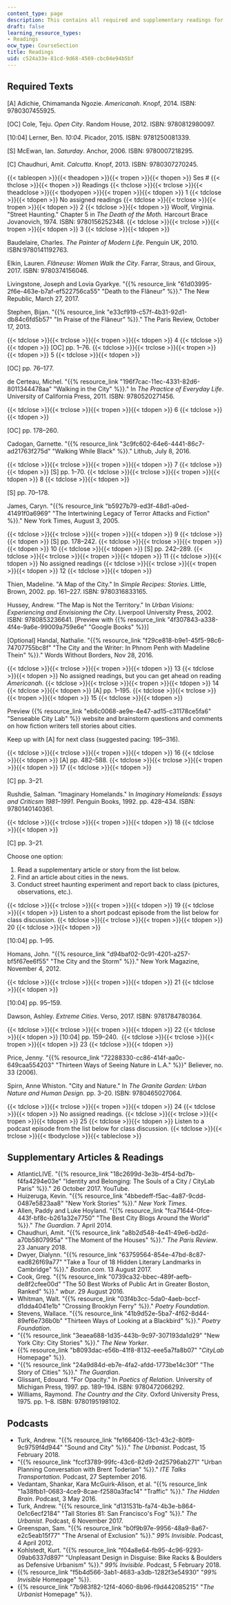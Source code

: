 ```yaml
---
content_type: page
description: This contains all required and supplementary readings for the course.
draft: false
learning_resource_types:
- Readings
ocw_type: CourseSection
title: Readings
uid: c524a33e-81cd-9d68-4569-cbc04e94b5bf
---
```

## Required Texts

\[A\] Adichie, Chimamanda Ngozie. *Americanah*. Knopf, 2014. ISBN: 9780307455925.

\[OC\] Cole, Teju. *Open City*. Random House, 2012. ISBN: 9780812980097.

\[10:04\] Lerner, Ben. *10:04*. Picador, 2015. ISBN: 9781250081339.

\[S\] McEwan, Ian. *Saturday*. Anchor, 2006. ISBN: 9780007218295.

\[C\] Chaudhuri, Amit. *Calcutta*. Knopf, 2013. ISBN: 9780307270245.

{{< tableopen >}}{{< theadopen >}}{{< tropen >}}{{< thopen >}}
Ses #
{{< thclose >}}{{< thopen >}}
Readings
{{< thclose >}}{{< trclose >}}{{< theadclose >}}{{< tbodyopen >}}{{< tropen >}}{{< tdopen >}}
1
{{< tdclose >}}{{< tdopen >}}
No assigned readings
{{< tdclose >}}{{< trclose >}}{{< tropen >}}{{< tdopen >}}
2
{{< tdclose >}}{{< tdopen >}}
Woolf, Virginia. "Street Haunting." Chapter 5 in *The Death of the Moth.* Harcourt Brace Jovanovich, 1974. ISBN: 9780156252348.
{{< tdclose >}}{{< trclose >}}{{< tropen >}}{{< tdopen >}}
3
{{< tdclose >}}{{< tdopen >}}

Baudelaire, Charles. *The Painter of Modern Life*. Penguin UK, 2010. ISBN:9780141192763.

Elkin, Lauren. *Flâneuse: Women Walk the City*. Farrar, Straus, and Giroux, 2017. ISBN: 9780374156046.

Livingstone, Joseph and Lovia Gyarkye. "{{% resource_link "61d03995-2f6e-463e-b7af-ef522756ca55" "Death to the Flâneur" %}}." The New Republic, March 27, 2017.

Stephen, Bijan. "{{% resource_link "e33cf919-c57f-4b31-92d1-db84c6fd5b57" "In Praise of the Flâneur" %}}." The Paris Review, October 17, 2013.

{{< tdclose >}}{{< trclose >}}{{< tropen >}}{{< tdopen >}}
4
{{< tdclose >}}{{< tdopen >}}
\[OC\] pp. 1–76.
{{< tdclose >}}{{< trclose >}}{{< tropen >}}{{< tdopen >}}
5
{{< tdclose >}}{{< tdopen >}}

\[OC\] pp. 76–177.

de Certeau, Michel. "{{% resource_link "196f7cac-11ec-4331-82d6-8011344478aa" "Walking in the City" %}}." In *The Practice of Everyday Life*. University of California Press, 2011. ISBN: 9780520271456.

{{< tdclose >}}{{< trclose >}}{{< tropen >}}{{< tdopen >}}
6
{{< tdclose >}}{{< tdopen >}}

\[OC\] pp. 178–260.

Cadogan, Garnette. "{{% resource_link "3c9fc602-64e6-4441-86c7-ad21763f275d" "Walking While Black" %}}." Lithub, July 8, 2016.

{{< tdclose >}}{{< trclose >}}{{< tropen >}}{{< tdopen >}}
7
{{< tdclose >}}{{< tdopen >}}
\[S\] pp. 1–70.
{{< tdclose >}}{{< trclose >}}{{< tropen >}}{{< tdopen >}}
8
{{< tdclose >}}{{< tdopen >}}

\[S\] pp. 70–178.

James, Caryn. "{{% resource_link "b5927b79-ed3f-48d1-a0ed-41491f0a6969" "The Intertwining Legacy of Terror Attacks and Fiction" %}}." New York Times, August 3, 2005.

{{< tdclose >}}{{< trclose >}}{{< tropen >}}{{< tdopen >}}
9
{{< tdclose >}}{{< tdopen >}}
\[S\] pp. 178–242.
{{< tdclose >}}{{< trclose >}}{{< tropen >}}{{< tdopen >}}
10
{{< tdclose >}}{{< tdopen >}}
\[S\] pp. 242–289.
{{< tdclose >}}{{< trclose >}}{{< tropen >}}{{< tdopen >}}
11
{{< tdclose >}}{{< tdopen >}}
No assigned readings
{{< tdclose >}}{{< trclose >}}{{< tropen >}}{{< tdopen >}}
12
{{< tdclose >}}{{< tdopen >}}

Thien, Madeline. "A Map of the City." In *Simple Recipes: Stories*. Little, Brown, 2002. pp. 161–227. ISBN: 9780316833165.

Hussey, Andrew. "The Map is Not the Territory." In *Urban Visions: Experiencing and Envisioning the City*. Liverpool University Press, 2002. ISBN: 9780853236641. \[Preview with {{% resource_link "4f307843-a338-4f4e-9a6e-99009a759e6e" "Google Books" %}}\]

\[Optional\] Handal, Nathalie. "{{% resource_link "f29ce818-b9e1-45f5-98c6-74707755bc8f" "The City and the Writer: In Phnom Penh with Madeline Thein" %}}." Words Without Borders, Nov 28, 2016.

{{< tdclose >}}{{< trclose >}}{{< tropen >}}{{< tdopen >}}
13
{{< tdclose >}}{{< tdopen >}}
No assigned readings, but you can get ahead on reading *Americanah*.
{{< tdclose >}}{{< trclose >}}{{< tropen >}}{{< tdopen >}}
14
{{< tdclose >}}{{< tdopen >}}
\[A\] pp. 1–195.
{{< tdclose >}}{{< trclose >}}{{< tropen >}}{{< tdopen >}}
15
{{< tdclose >}}{{< tdopen >}}

Preview {{% resource_link "eb6c0068-ae9e-4e47-ad15-c31178ce5fa6" "Senseable City Lab" %}} website and brainstorm questions and comments on how fiction writers tell stories about cities.

Keep up with \[A\] for next class (suggested pacing: 195–316).

{{< tdclose >}}{{< trclose >}}{{< tropen >}}{{< tdopen >}}
16
{{< tdclose >}}{{< tdopen >}}
\[A\] pp. 482–588.
{{< tdclose >}}{{< trclose >}}{{< tropen >}}{{< tdopen >}}
17
{{< tdclose >}}{{< tdopen >}}

\[C\] pp. 3–21.

Rushdie, Salman. "Imaginary Homelands." In *Imaginary Homelands: Essays and Criticsm 1981–1991*. Penguin Books, 1992. pp. 428–434. ISBN: 9780140140361.

{{< tdclose >}}{{< trclose >}}{{< tropen >}}{{< tdopen >}}
18
{{< tdclose >}}{{< tdopen >}}

\[C\] pp. 3–21.

Choose one option:

1. Read a supplementary article or story from the list below.
2. Find an article about cities in the news.
3. Conduct street haunting experiment and report back to class (pictures, observations, etc.).

{{< tdclose >}}{{< trclose >}}{{< tropen >}}{{< tdopen >}}
19
{{< tdclose >}}{{< tdopen >}}
Listen to a short podcast episode from the list below for class discussion.
{{< tdclose >}}{{< trclose >}}{{< tropen >}}{{< tdopen >}}
20
{{< tdclose >}}{{< tdopen >}}

\[10:04\] pp. 1–95.

Homans, John. "{{% resource_link "d94baf02-0c91-4201-a257-bf5f67ee6f55" "The City and the Storm" %}}." New York Magazine, November 4, 2012.

{{< tdclose >}}{{< trclose >}}{{< tropen >}}{{< tdopen >}}
21
{{< tdclose >}}{{< tdopen >}}

\[10:04\] pp. 95–159.

Dawson, Ashley. *Extreme Cities*. Verso, 2017. ISBN: 9781784780364.

{{< tdclose >}}{{< trclose >}}{{< tropen >}}{{< tdopen >}}
22
{{< tdclose >}}{{< tdopen >}}
\[10:04\] pp. 159–240. 
{{< tdclose >}}{{< trclose >}}{{< tropen >}}{{< tdopen >}}
23
{{< tdclose >}}{{< tdopen >}}

Price, Jenny. "{{% resource_link "72288330-cc86-414f-aa0c-649caa554203" "Thirteen Ways of Seeing Nature in L.A." %}}" Believer, no. 33 (2006).

Spirn, Anne Whiston. "City and Nature." In *The Granite Garden: Urban Nature and Human Design.* pp. 3–20. ISBN: 9780465027064.

{{< tdclose >}}{{< trclose >}}{{< tropen >}}{{< tdopen >}}
24
{{< tdclose >}}{{< tdopen >}}
No assigned readings.
{{< tdclose >}}{{< trclose >}}{{< tropen >}}{{< tdopen >}}
25
{{< tdclose >}}{{< tdopen >}}
Listen to a podcast episode from the list below for class discussion.
{{< tdclose >}}{{< trclose >}}{{< tbodyclose >}}{{< tableclose >}}

## Supplementary Articles & Readings

- AtlanticLIVE. "{{% resource_link "18c2699d-3e3b-4f54-bd7b-f4fa4294e03e" "Identity and Belonging: The Souls of a City / CityLab Paris" %}}." 26 October 2017. YouTube.
- Huizeruga, Kevin. "{{% resource_link "4bbedeff-f5ac-4a87-9cdd-0487e5823aa8" "New York Stories" %}}." *New York Times*.
- Allen, Paddy and Luke Hoyland. "{{% resource_link "fca71644-0fce-443f-bf8c-b261a32e7750" "The Best City Blogs Around the World" %}}." *The Guardian*. 7 April 2014.
- Chaudhuri, Amit. "{{% resource_link "a8b2d548-4e41-49e6-bd2d-a70b5807995a" "The Moment of the Houses" %}}." *The Paris Review*. 23 January 2018.
- Dwyer, Dialynn. "{{% resource_link "63759564-854e-47bd-8c87-ead826f69a77" "Take a Tour of 18 Hidden Literary Landmarks in Cambridge" %}}." *Boston.com*. 13 August 2017. 
- Cook, Greg. "{{% resource_link "0739ca32-bbec-489f-aefb-de8f2cfee00d" "The 50 Best Works of Public Art in Greater Boston, Ranked" %}}." *wbur*. 29 August 2016. 
- Whitman, Walt. "{{% resource_link "03f4b3cc-5da0-4aeb-bccf-d1dda4041e1b" "Crossing Brooklyn Ferry" %}}." *Poetry Foundation*. 
- Stevens, Wallace. "{{% resource_link "41b9d52e-5ba7-4f62-8d44-89ef6e736b0b" "Thirteen Ways of Looking at a Blackbird" %}}." *Poetry Foundation*. 
- "{{% resource_link "3eaea688-1d35-443b-9c97-307193da1d29" "New York City: City Stories" %}}." *The New Yorker*. 
- {{% resource_link "b8093dac-e56b-41f8-8132-eee5a7fa8b07" "*CityLab* Homepage" %}}.
- "{{% resource_link "24a9d84d-eb7e-4fa2-afdd-1773be14c30f" "The Story of Cities" %}}." *The Guardian*. 
- Glissant, Edouard. "For Opacity." In *Poetics of Relation*. University of Michigan Press, 1997. pp. 189–194. ISBN: 9780472066292. 
- Williams, Raymond. *The Country and the City*. Oxford University Press, 1975. pp. 1–8. ISBN: 9780195198102. 

## Podcasts

- Turk, Andrew. "{{% resource_link "fe166406-13c1-43c2-80f9-9c9759f4d944" "Sound and City" %}}." *The Urbanist*. Podcast, 15 February 2018.
- "{{% resource_link "fccf3789-99fc-43c6-82d9-2d25796ab271" "Urban Planning Conversation with Brent Toderian" %}}." *ITE Talks Transportation*. Podcast, 27 September 2016. 
- Vedantam, Shankar, Kara McGuirk-Alison, et al. "{{% resource_link "1a38fbb1-0683-4ce9-8cae-f2580a3fac14" "Traffic" %}}." *The Hidden Brain*. Podcast, 3 May 2016. 
- Turk, Andrew. "{{% resource_link "d131531b-fa74-4b3e-b864-0e1c6ecf2184" "Tall Stories 81: San Francisco's Fog" %}}." *The Urbanist*. Podcast, 6 November 2017.
- Greenspan, Sam. "{{% resource_link "b0f9b97e-9956-48a9-8a67-e2c5eab15f77" "The Arsenal of Exclusion" %}}." *99% Invisible*. Podcast, 4 April 2012. 
- Kohlstedt, Kurt. "{{% resource_link "f04a8e64-fb95-4c96-9293-09ab6337d897" "Unpleasant Design in Disguise: Bike Racks & Boulders as Defensive Urbanism" %}}." *99% Invisible*. Podcast, 5 February 2018.
- {{% resource_link "f5b4d566-3ab1-4683-a3db-1282f3e54930" "*99% Invisible* Homepage" %}}.
- {{% resource_link "7b983f82-12f4-4060-8b96-f9d442085215" "*The Urbanist* Homepage" %}}.